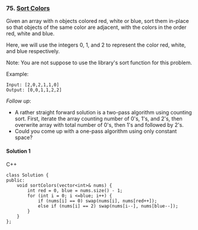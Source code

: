 ### 75\. [Sort Colors](https://leetcode.com/problems/sort-colors/)

Given an array with n objects colored red, white or blue, sort them in-place so that objects of the same color are adjacent, with the colors in the order red, white and blue.

Here, we will use the integers 0, 1, and 2 to represent the color red, white, and blue respectively.

Note: You are not suppose to use the library's sort function for this problem.

Example:
```
Input: [2,0,2,1,1,0]
Output: [0,0,1,1,2,2]
```
*Follow up*:

* A rather straight forward solution is a two-pass algorithm using counting sort.
First, iterate the array counting number of 0's, 1's, and 2's, then overwrite array with total number of 0's, then 1's and followed by 2's.
* Could you come up with a one-pass algorithm using only constant space?

#### Solution 1

C++

```
class Solution {
public:
    void sortColors(vector<int>& nums) {
        int red = 0, blue = nums.size() - 1;
        for (int i = 0; i <=blue; i++) {
            if (nums[i] == 0) swap(nums[i], nums[red++]);
            else if (nums[i] == 2) swap(nums[i--], nums[blue--]);
        }
    }
};
```
